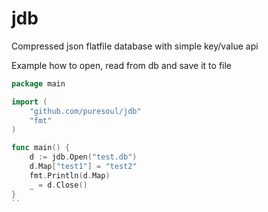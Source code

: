 # jdb
Compressed json flatfile database with simple key/value api

Example how to open, read from db and save it to file

```go
package main

import (
	"github.com/puresoul/jdb"
	"fmt"
)

func main() {
	d := jdb.Open("test.db")
	d.Map["test1"] = "test2"
	fmt.Println(d.Map)
	_ = d.Close()
}
``
